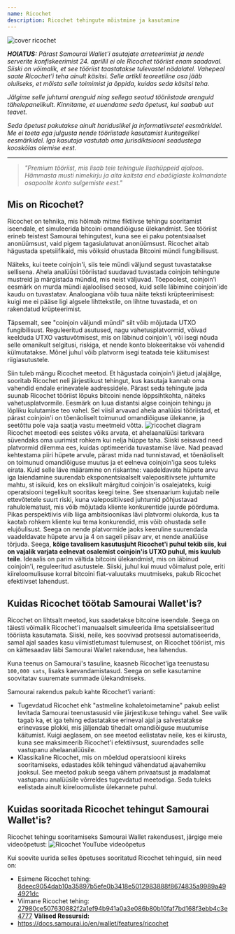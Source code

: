 ```yaml
---
name: Ricochet
description: Ricochet tehingute mõistmine ja kasutamine
---
```

![cover ricochet](assets/cover.webp)

***HOIATUS:** Pärast Samourai Wallet'i asutajate arreteerimist ja nende serverite konfiskeerimist 24. aprillil ei ole Ricochet tööriist enam saadaval. Siiski on võimalik, et see tööriist taastatakse tulevastel nädalatel. Vahepeal saate Ricochet'i teha ainult käsitsi. Selle artikli teoreetiline osa jääb oluliseks, et mõista selle toimimist ja õppida, kuidas seda käsitsi teha.*

_Jälgime selle juhtumi arenguid ning sellega seotud tööriistade arenguid tähelepanelikult. Kinnitame, et uuendame seda õpetust, kui saabub uut teavet._

_Seda õpetust pakutakse ainult hariduslikel ja informatiivsetel eesmärkidel. Me ei toeta ega julgusta nende tööriistade kasutamist kuritegelikel eesmärkidel. Iga kasutaja vastutab oma jurisdiktsiooni seadustega kooskõlas olemise eest._

---

> *"Premium tööriist, mis lisab teie tehingule lisahüppeid ajaloos. Hämmasta musti nimekirju ja aita kaitsta end ebaõiglaste kolmandate osapoolte konto sulgemiste eest."*

## Mis on Ricochet?
Ricochet on tehnika, mis hõlmab mitme fiktiivse tehingu sooritamist iseendale, et simuleerida bitcoini omandiõiguse ülekandmist. See tööriist erineb teistest Samourai tehingutest, kuna see ei paku potentsiaalset anonüümsust, vaid pigem tagasiulatuvat anonüümsust. Ricochet aitab hägustada spetsiifikaid, mis võiksid ohustada Bitcoini mündi fungibilisust.

Näiteks, kui teete coinjoin'i, siis teie mündi väljund segust tuvastatakse sellisena. Ahela analüüsi tööriistad suudavad tuvastada coinjoin tehingute mustreid ja märgistada mündid, mis neist väljuvad. Tõepoolest, coinjoin'i eesmärk on murda mündi ajaloolised seosed, kuid selle läbimine coinjoin'ide kaudu on tuvastatav. Analoogiana võib tuua näite teksti krüpteerimisest: kuigi me ei pääse ligi algsele lihttekstile, on lihtne tuvastada, et on rakendatud krüpteerimist.

Täpsemalt, see "coinjoin väljundi mündi" silt võib mõjutada UTXO fungibilisust. Reguleeritud asutused, nagu vahetusplatvormid, võivad keelduda UTXO vastuvõtmisest, mis on läbinud coinjoin'i, või isegi nõuda selle omanikult selgitusi, riskiga, et nende konto blokeeritakse või vahendid külmutatakse. Mõnel juhul võib platvorm isegi teatada teie käitumisest riigiasutustele.

Siin tuleb mängu Ricochet meetod. Et hägustada coinjoin'i jäetud jalajälge, sooritab Ricochet neli järjestikust tehingut, kus kasutaja kannab oma vahendid endale erinevatele aadressidele. Pärast seda tehingute jada suunab Ricochet tööriist lõpuks bitcoini nende lõppsihtkohta, näiteks vahetusplatvormile. Eesmärk on luua distantsi algse coinjoin tehingu ja lõpliku kulutamise teo vahel. Sel viisil arvavad ahela analüüsi tööriistad, et pärast coinjoin'i on tõenäoliselt toimunud omandiõiguse ülekanne, ja seetõttu pole vaja saatja vastu meetmeid võtta.
![ricochet diagram](assets/en/1.webp)
Ricochet meetodi ees seistes võiks arvata, et ahelaanalüüsi tarkvara süvendaks oma uurimist rohkem kui nelja hüppe taha. Siiski seisavad need platvormid dilemma ees, kuidas optimeerida tuvastamise läve. Nad peavad kehtestama piiri hüpete arvule, pärast mida nad tunnistavad, et tõenäoliselt on toimunud omandiõiguse muutus ja et eelneva coinjoin'iga seos tuleks eirata. Kuid selle läve määramine on riskantne: vaadeldavate hüpete arvu iga laiendamine suurendab eksponentsiaalselt valepositiivsete juhtumite mahtu, st isikuid, kes on ekslikult märgitud coinjoin'is osalejateks, kuigi operatsiooni tegelikult sooritas keegi teine. See stsenaarium kujutab neile ettevõtetele suurt riski, kuna valepositiivsed juhtumid põhjustavad rahulolematust, mis võib mõjutada kliente konkurentide juurde pöörduma. Pikas perspektiivis viib liiga ambitsioonikas lävi platvormi olukorda, kus ta kaotab rohkem kliente kui tema konkurendid, mis võib ohustada selle elujõulisust. Seega on nende platvormide jaoks keeruline suurendada vaadeldavate hüpete arvu ja 4 on sageli piisav arv, et nende analüüse tõrjuda.
Seega, **kõige tavalisem kasutusjuht Ricochet'i puhul tekib siis, kui on vajalik varjata eelnevat osalemist coinjoin'is UTXO puhul, mis kuulub teile**. Ideaalis on parim vältida bitcoini ülekandmist, mis on läbinud coinjoin'i, reguleeritud asutustele. Siiski, juhul kui muud võimalust pole, eriti kiireloomulisuse korral bitcoini fiat-valuutaks muutmiseks, pakub Ricochet efektiivset lahendust.

## Kuidas Ricochet töötab Samourai Wallet'is?
Ricochet on lihtsalt meetod, kus saadetakse bitcoine iseendale. Seega on täiesti võimalik Ricochet'i manuaalselt simuleerida ilma spetsialiseeritud tööriista kasutamata. Siiski, neile, kes soovivad protsessi automatiseerida, samal ajal saades kasu viimistletumast tulemusest, on Ricochet tööriist, mis on kättesaadav läbi Samourai Wallet rakenduse, hea lahendus.

Kuna teenus on Samourai's tasuline, kaasneb Ricochet'iga teenustasu `100,000 sats`, lisaks kaevandamistasud. Seega on selle kasutamine soovitatav suuremate summade ülekandmiseks.

Samourai rakendus pakub kahte Ricochet'i varianti:
- Tugevdatud Ricochet ehk "astmeline kohaletoimetamine" pakub eelist levitada Samourai teenustasusid viie järjestikuse tehingu vahel. See valik tagab ka, et iga tehing edastatakse erineval ajal ja salvestatakse erinevasse plokki, mis jäljendab tihedalt omandiõiguse muutumise käitumist. Kuigi aeglasem, on see meetod eelistatav neile, kes ei kiirusta, kuna see maksimeerib Ricochet'i efektiivsust, suurendades selle vastupanu ahelaanalüüsile.
- Klassikaline Ricochet, mis on mõeldud operatsiooni kiireks sooritamiseks, edastades kõik tehingud vähendatud ajavahemiku jooksul. See meetod pakub seega vähem privaatsust ja madalamat vastupanu analüüsile võrreldes tugevdatud meetodiga. Seda tuleks eelistada ainult kiireloomuliste ülekannete puhul.

## Kuidas sooritada Ricochet tehingut Samourai Wallet'is?
Ricochet tehingu sooritamiseks Samourai Wallet rakendusest, järgige meie videoõpetust:
![Ricochet YouTube videoõpetus](https://youtu.be/Gsz0zuVo3N4)

Kui soovite uurida selles õpetuses sooritatud Ricochet tehinguid, siin need on:
- Esimene Ricochet tehing: [8deec9054dab10a35897b5efe0b3418e5012983888f8674835a9989a494921dc](https://mempool.space/fr/testnet/tx/8deec9054dab10a35897b5efe0b3418e5012983888f8674835a9989a494921dc)
- Viimane Ricochet tehing: [27980ce507630882f2a1ef94b941a0a3e086b80b10faf7bd168f3ebb4c3e4777](https://mempool.space/fr/testnet/tx/27980ce507630882f2a1ef94b941a0a3e086b80b10faf7bd168f3ebb4c3e4777)
**Välised Ressursid:**
- https://docs.samourai.io/en/wallet/features/ricochet